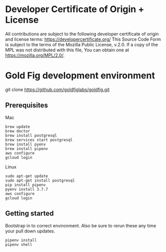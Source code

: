 # Developer Certificate of Origin + License
All contributions are subject to the following developer certificate of origin and license terms: https://developercertificate.org/ This Source Code Form is subject to the terms of the Mozilla Public License, v.2.0. If a copy of the MPL was not distributed with this file, You can obtain one at https://mozilla.org/MPL/2.0/.  

# Gold Fig development environment
git clone https://github.com/goldfiglabs/goldfig.git

## Prerequisites
Mac
```
brew update
brew doctor
brew install postgresql
brew services start postgresql
brew install pyenv
brew install pipenv
aws configure
gcloud login
```

Linux
```
sudo apt-get update
sudo apt-get install postgresql
pip install pipenv
pyenv install 3.7.7
aws configure
gcloud login
```

## Getting started
Bootstrap in to correct environment. Also be sure to rerun these any time your pull down updates.

```
pipenv install
pipenv shell
```
